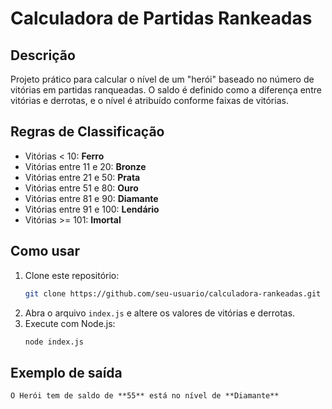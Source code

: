 # Calculadora de Partidas Rankeadas

## Descrição
Projeto prático para calcular o nível de um "herói" baseado no número de vitórias em partidas ranqueadas. O saldo é definido como a diferença entre vitórias e derrotas, e o nível é atribuído conforme faixas de vitórias.

## Regras de Classificação
- Vitórias < 10: **Ferro**
- Vitórias entre 11 e 20: **Bronze**
- Vitórias entre 21 e 50: **Prata**
- Vitórias entre 51 e 80: **Ouro**
- Vitórias entre 81 e 90: **Diamante**
- Vitórias entre 91 e 100: **Lendário**
- Vitórias >= 101: **Imortal**

## Como usar
1. Clone este repositório:
   ```bash
   git clone https://github.com/seu-usuario/calculadora-rankeadas.git
   ```
2. Abra o arquivo `index.js` e altere os valores de vitórias e derrotas.
3. Execute com Node.js:
   ```bash
   node index.js
   ```

## Exemplo de saída
```
O Herói tem de saldo de **55** está no nível de **Diamante**
```
